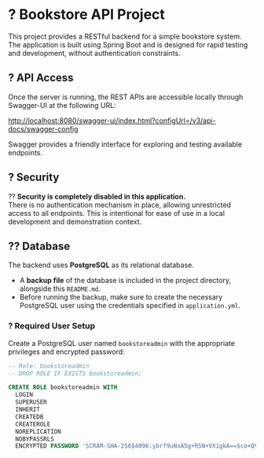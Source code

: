 # ? Bookstore API Project

This project provides a RESTful backend for a simple bookstore system. The application is built using Spring Boot and is designed for rapid testing and development, without authentication constraints.

## ? API Access

Once the server is running, the REST APIs are accessible locally through Swagger-UI at the following URL:

[http://localhost:8080/swagger-ui/index.html?configUrl=/v3/api-docs/swagger-config](http://localhost:8080/swagger-ui/index.html?configUrl=/v3/api-docs/swagger-config)

Swagger provides a friendly interface for exploring and testing available endpoints.

## ? Security

?? **Security is completely disabled in this application.**  
There is no authentication mechanism in place, allowing unrestricted access to all endpoints. This is intentional for ease of use in a local development and demonstration context.

## ?? Database

The backend uses **PostgreSQL** as its relational database.

- A **backup file** of the database is included in the project directory, alongside this `README.md`.
- Before running the backup, make sure to create the necessary PostgreSQL user using the credentials specified in `application.yml`.

### ? Required User Setup

Create a PostgreSQL user named `bookstoreadmin` with the appropriate privileges and encrypted password:

```sql
-- Role: bookstoreadmin
-- DROP ROLE IF EXISTS bookstoreadmin;

CREATE ROLE bookstoreadmin WITH
  LOGIN
  SUPERUSER
  INHERIT
  CREATEDB
  CREATEROLE
  NOREPLICATION
  NOBYPASSRLS
  ENCRYPTED PASSWORD 'SCRAM-SHA-256$4096:ybrf9uNsA5g+RSN+VX1gkA==$co+QVO9gKqv2VSvWiVf9vNH3qfL0DUy+S4Mw8E25Ac4=:VpnciUzCBDqps/3T9Wxj23CrMBDlL3N/ZlogBJ6NNaI=';
